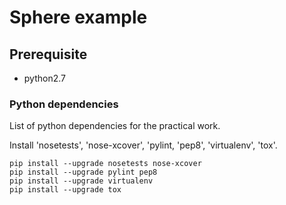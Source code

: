 Sphere example
==============

Prerequisite
------------

* python2.7


### Python dependencies ###

List of python dependencies for the practical work.

Install 'nosetests', 'nose-xcover', 'pylint, 'pep8', 'virtualenv', 'tox'.

    pip install --upgrade nosetests nose-xcover
    pip install --upgrade pylint pep8
    pip install --upgrade virtualenv
    pip install --upgrade tox

